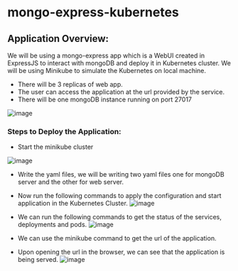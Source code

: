 # mongo-express-kubernetes


## Application Overview:

 We will be using a mongo-express app which is a WebUI created in ExpressJS to interact with mongoDB and deploy it in Kubernetes cluster. We will be using Minikube to simulate the Kubernetes on local machine.

- There will be 3 replicas of web app.
- The user can access the application at the url provided by the service.
- There will be one mongoDB instance running on port 27017

![image](https://user-images.githubusercontent.com/57266167/212315949-01a77143-a8c1-48c6-a36a-576b8fc87299.png)

### Steps to Deploy the Application:

- Start the minikube cluster

![image](https://user-images.githubusercontent.com/57266167/212315965-29b56e51-e5cd-48a4-86c5-43501036db24.png)

- Write the yaml files, we will be writing two yaml files one for mongoDB server and the other for web server.

- Now run the following commands to apply the configuration and start application in the Kubernetes Cluster.
![image](https://user-images.githubusercontent.com/57266167/212315997-712de75b-2875-4d90-9791-8dd947727388.png)


- We can run the following commands to get the status of the services, deployments and pods.
![image](https://user-images.githubusercontent.com/57266167/212316021-934130c2-b977-4102-b150-39e470976b31.png)

- We can use the minikube command to get the url of the application.
- Upon opening the url in the browser, we can see that the application is being served.
![image](https://user-images.githubusercontent.com/57266167/212316057-a2d99279-d14b-49b5-a808-22543ba573a6.png)


